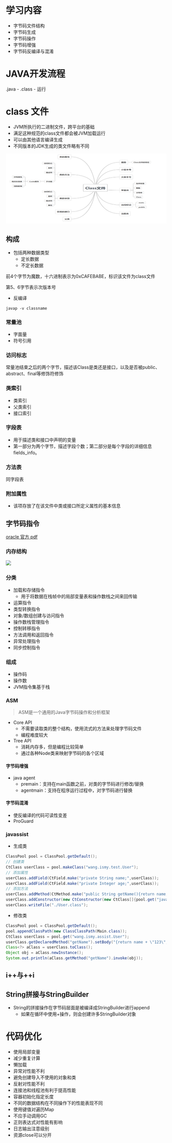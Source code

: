
# 学习内容

- 字节码文件结构
- 字节码生成
- 字节码操作
- 字节码增强
- 字节码反编译与混淆


# JAVA开发流程

.java - .class - 运行

# class 文件

- JVM所执行的二进制文件，跨平台的基础
- 满足这种规范的class文件都会被JVM加载运行
- 可以由其他语言编译生成
- 不同版本的JDK生成的类文件略有不同

![批注 2019-12-20 144534](/assets/批注%202019-12-20%20144534.png)

## 构成

- 包括两种数据类型
  - 定长数据
  - 不定长数据

前4个字节为魔数，十六进制表示为0xCAFEBABE，标识该文件为class文件

第5、6字节表示次版本号

- 反编译

```shell
javap -v classname
```

### 常量池

- 字面量
- 符号引用

### 访问标志

常量池结束之后的两个字节，描述该Class是类还是接口，以及是否被public、abstract、final等修饰符修饰

### 类索引

- 类索引
- 父类索引
- 接口索引

### 字段表

- 用于描述类和接口中声明的变量
- 第一部分为两个字节，描述字段个数；第二部分是每个字段的详细信息fields_info。

### 方法表

同字段表

### 附加属性

- 该项存放了在该文件中类或接口所定义属性的基本信息

## 字节码指令

[oracle 官方 pdf](https://docs.oracle.com/javase/specs/jvms/se13/jvms13.pdf)

### 内存结构

![](http://blog.cheyo.net/static/file/jvm_memory.png)

### 分类

- 加载和存储指令
  -  用于将数据在栈帧中的局部变量表和操作数栈之间来回传输
- 运算指令
- 类型转换指令
- 对象/数组创建与访问指令
- 操作数栈管理指令
- 控制转移指令
- 方法调用和返回指令
- 异常处理指令
- 同步控制指令

### 组成

- 操作码
- 操作数
- JVM指令集基于栈

### ASM

>ASM是一个通用的Java字节码操作和分析框架

- Core API
  - 不需要读取类的整个结构，使用流式的方法来处理字节码文件
  - 编程难度较大
- Tree API
  - 消耗内存多，但是编程比较简单
  - 通过各种Node类来映射字节码的各个区域

#### 字节码增强

- java agent
  - premain：支持在main函数之前，对类的字节码进行修改/替换
  - agentmain：支持在程序运行过程中，对字节码进行替换

#### 字节码混淆

- 使反编译的代码可读性变差
- ProGuard

### javassist

- 生成类

```java
ClassPool pool = ClassPool.getDefault();
// 创建类
CtClass userClass = pool.makeClass("wang.ismy.test.User");
// 添加属性
userClass.addField(CtField.make("private String name;",userClass));
userClass.addField(CtField.make("private Integer age;",userClass));
// 添加方法
userClass.addMethod(CtMethod.make("public String getName(){return name;}",userClass));
userClass.addConstructor(new CtConstructor(new CtClass[]{pool.get("java.lang.String"),pool.get("java.lang.Integer")},userClass));
userClass.writeFile("./User.class");
```

- 修改类

```java
ClassPool pool = ClassPool.getDefault();
pool.appendClassPath(new ClassClassPath(Main.class));
CtClass userClass = pool.get("wang.ismy.assist.User");
userClass.getDeclaredMethod("getName").setBody("{return name + \"123\";}");
Class<?> aClass = userClass.toClass();
Object obj = aClass.newInstance();
System.out.println(aClass.getMethod("getName").invoke(obj));
```

## i++与++i

## String拼接与StringBuilder

- String的拼接操作在字节码层面是被编译成StringBuilder进行append
    - 如果在循环中使用+操作，则会创建许多StringBuilder对象

# 代码优化

- 使用局部变量
- 减少重复计算
- 懒加载
- 异常对性能不利
- 避免创建导入不使用的对象和类
- 反射对性能不利
- 连接池和线程池有利于提高性能
- 容器初始化指定长度
- 不同的数据结构在不同操作下的性能表现不同
- 使用键值对遍历Map
- 不应手动调用GC
- 正则表达式对性能有影响
- 日志输出注意级别
- 资源close可以分开

